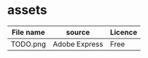 assets
======
| File name    | source        | Licence |
| ------------ | ------------- | ------- |
| TODO.png     | Adobe Express | Free    |

